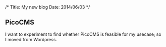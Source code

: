 /*
Title: My new blog
Date: 2014/06/03
*/

## PicoCMS

I want to experiment to find whether PicoCMS is feasible for my usecase; so I moved from Wordpress. 
